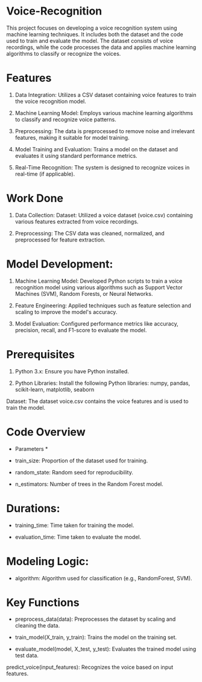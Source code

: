 # Voice-Recognition
This project focuses on developing a voice recognition system using machine learning techniques. It includes both the dataset and the code used to train and evaluate the model. The dataset consists of voice recordings, while the code processes the data and applies machine learning algorithms to classify or recognize the voices.

# Features
1. Data Integration: Utilizes a CSV dataset containing voice features to train the voice recognition model.

2. Machine Learning Model: Employs various machine learning algorithms to classify and recognize voice patterns.

3. Preprocessing: The data is preprocessed to remove noise and irrelevant features, making it suitable for model training.

4. Model Training and Evaluation: Trains a model on the dataset and evaluates it using standard performance metrics.

5. Real-Time Recognition: The system is designed to recognize voices in real-time (if applicable).

# Work Done
1. Data Collection:
Dataset: Utilized a voice dataset (voice.csv) containing various features extracted from voice recordings.

2. Preprocessing: The CSV data was cleaned, normalized, and preprocessed for feature extraction.

# Model Development:
1. Machine Learning Model: Developed Python scripts to train a voice recognition model using various algorithms such as Support Vector Machines (SVM), Random Forests, or Neural Networks.

2. Feature Engineering: Applied techniques such as feature selection and scaling to improve the model's accuracy.

3. Model Evaluation: Configured performance metrics like accuracy, precision, recall, and F1-score to evaluate the model.


# Prerequisites
1. Python 3.x: Ensure you have Python installed.

2. Python Libraries: Install the following Python libraries:
            numpy, pandas, scikit-learn, matplotlib, seaborn

Dataset: The dataset voice.csv contains the voice features and is used to train the model.

# Code Overview
* Parameters *
-  train_size: Proportion of the dataset used for training.

-  random_state: Random seed for reproducibility.

-  n_estimators: Number of trees in the Random Forest model.

# Durations:
- training_time: Time taken for training the model.

- evaluation_time: Time taken to evaluate the model.

# Modeling Logic:
- algorithm: Algorithm used for classification (e.g., RandomForest, SVM).

# Key Functions
- preprocess_data(data): Preprocesses the dataset by scaling and cleaning the data.

- train_model(X_train, y_train): Trains the model on the training set.

- evaluate_model(model, X_test, y_test): Evaluates the trained model using test data.

predict_voice(input_features): Recognizes the voice based on input features.
